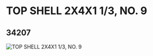 # TOP SHELL 2X4X1 1/3, NO. 9
## 34207
![TOP SHELL 2X4X1 1/3, NO. 9](https://lc-www-live-s.legocdn.com/media/bricks/5/2/6194129.jpg)